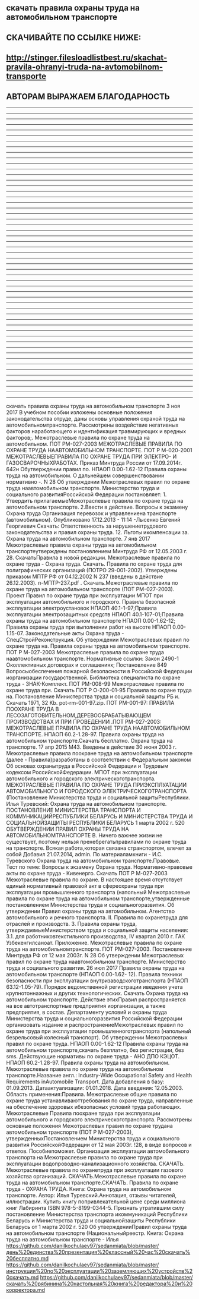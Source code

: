 скачать правила охраны труда на автомобильном транспорте
--------------------------------------------------
СКАЧИВАЙТЕ ПО ССЫЛКЕ НИЖЕ:
--------------------------------------------------
http://stinger.filesloadlistbest.ru/skachat-pravila-ohranyi-truda-na-avtomobilnom-transporte
--------------------------------------------------
АВТОРАМ ВЫРАЖАЕМ БЛАГОДАРНОСТЬ
--------------------------------------------------
--------------------------------------------------
--------------------------------------------------
--------------------------------------------------
--------------------------------------------------
--------------------------------------------------
--------------------------------------------------
--------------------------------------------------
--------------------------------------------------
--------------------------------------------------
--------------------------------------------------
--------------------------------------------------
--------------------------------------------------
--------------------------------------------------
--------------------------------------------------
--------------------------------------------------
--------------------------------------------------
--------------------------------------------------
--------------------------------------------------
--------------------------------------------------
--------------------------------------------------
--------------------------------------------------
--------------------------------------------------
--------------------------------------------------
--------------------------------------------------
--------------------------------------------------
--------------------------------------------------
--------------------------------------------------
--------------------------------------------------
--------------------------------------------------
--------------------------------------------------
--------------------------------------------------
--------------------------------------------------
--------------------------------------------------
--------------------------------------------------
--------------------------------------------------
--------------------------------------------------
--------------------------------------------------
--------------------------------------------------
--------------------------------------------------
--------------------------------------------------
--------------------------------------------------
--------------------------------------------------
--------------------------------------------------
--------------------------------------------------
--------------------------------------------------
--------------------------------------------------
--------------------------------------------------
--------------------------------------------------
--------------------------------------------------
--------------------------------------------------
--------------------------------------------------
--------------------------------------------------
--------------------------------------------------
скачать правила охраны труда на автомобильном транспорте 3 ноя 2017  В учебном пособии изложены основные положения законодательства отруде, даны основы управления охраной труда на автомобильномтранспорте. Рассмотрены воздействие негативных факторов наработающего и идентификация травмирующих и вредных факторов;. Межотраслевые правила по охране труда на автомобильном. ПОТ РМ-027-2003 МЕЖОТРАСЛЕВЫЕ ПРАВИЛА ПО ОХРАНЕ ТРУДА НААВТОМОБИЛЬНОМ ТРАНСПОРТЕ. ПОТ Р М-020-2001 МЕЖОТРАСЛЕВЫЕПРАВИЛА ПО ОХРАНЕ ТРУДА ПРИ ЭЛЕКТРО- И ГАЗОСВАРОЧНЫХРАБОТАХ. Приказ Минтруда России от 17.09.2014г. 642н Обутверждении правил по. НПАОП 0.00-1.62-12 Правила охраны труда на автомобильном. О дальнейшем совершенствовании нормативно  -. N 28 Об утверждении Межотраслевых правил по охране труда наавтомобильном транспорте. Министерство труда и социального развитияРоссийской Федерации постановляет: 1. Утвердить прилагаемыеМежотраслевые правила по охране труда на автомобильном транспорте. 2.Ввести в действие. Вопросы к экзамену Охрана труда Организация перевозок и управлениена транспорте (автомобильном). Опубликовано 17.12.2013 - 11:14 -Лысенко Евгений Георгиевич  Скачать:  Ответственность за нарушениетрудового законодательства и правил охраны труда. 12. Льготы икомпенсации за. Охрана труда на автомобильном транспорте. 7 янв 2017  Межотраслевые правила охраны труда на автомобильном транспортеутверждены постановлением Минтруда РФ от 12.05.2003 г.  28. СкачатьПравила в новой редакции. Межотраслевые правила по охране труда - Охрана труда. Скачать. Правила по охране труда для полиграфических организаций (ПОТРО 29-001-2002). Утверждены приказом МПТР РФ от 04.12.2002 N 237 (введены в действие 26.12.2003). п-МПТР-237.pdf . Скачать.Межотраслевые правила по охране труда на автомобильном транспорте (ПОТ РМ-027-2003). Проект Правил по охране труда при эксплуатации
МПОТ при эксплуатации автомобильного и городского. Правила безопасной эксплуатации электроустановок НПАОП 40.1-1-97;Правила эксплуатации электрозащитных средств НПАОП 40.1-107-01;Правила  охраны труда на автомобильном транспорте НПАОП 0.00-1.62-12; Правила охраны труда при выполнении работ на высоте НПАОП 0.00-1.15-07. Законодательные акты  Охрана труда - СпецСтройРеконструкция. Об утверждении Межотраслевых правил по охране труда на. Правила охраны труда на автомобильном транспорте. ПОТ Р М-027-2003 Межотраслевые правила по охране труда наавтомобильном транспорте. Нормативные ссылки: Закон 2490-1 Околлективных договорах и соглашениях; Постановление 849 Вопросыобеспечения пожарной безопасности в Российской Федерации иорганизации государственной. Библиотека специалиста по охране труда - ЗНАК-Комплект. ПОТ РМ-008-99 Межотраслевые правила по охране труда при. Скачать ПОТ Р О-200-01-95 Правила по охране труда на. Постановление Министерства труда и социальной защиты РБ и. Скачать 1971, 32 Kb. pot-rm-001-97.zip. ПОТ РМ-001-97: ПРАВИЛА ПООХРАНЕ ТРУДА В ЛЕСОЗАГОТОВИТЕЛЬНОМ,ДЕРЕВООБРАБАТЫВАЮЩЕМ ПРОИЗВОДСТВАХ И ПРИ ПРОВЕДЕНИИ .ПОТ РМ-027-2003: МЕЖОТРАСЛЕВЫЕ ПРАВИЛА ПО ОХРАНЕ ТРУДА НААВТОМОБИЛЬНОМ ТРАНСПОРТЕ. НПАОП 60.2-1.28-97. Правила охраны труда на автомобильном транспорте.Скачать бесплатно.
Охрана труда на транспорте. 17 апр 2015  М43. Введены в действие 30 июня 2003 г. Межотраслевые правила поохране труда на автомобильном транспорте (далее - Правила)разработаны в соответствии с Федеральным законом Об основах охранытруда в Российской Федерации и Трудовым кодексом РоссийскойФедерации. МПОТ при эксплуатации автомобильного и городского электрическоготранспорта. МЕЖОТРАСЛЕВЫЕ ПРАВИЛА ПО ОХРАНЕ ТРУДА ПРИЭКСПЛУАТАЦИИ АВТОМОБИЛЬНОГО И ГОРОДСКОГО ЭЛЕКТРИЧЕСКОГОТРАНСПОРТА (Постановление Министерства труда и социальной защитыРеспублики. Илья Туревский: Охрана труда на автомобильном транспорте. ПОСТАНОВЛЕНИЕ МИНИСТЕРСТВА ТРАНСПОРТА И КОММУНИКАЦИЙРЕСПУБЛИКИ БЕЛАРУСЬ И МИНИСТЕРСТВА ТРУДА И СОЦИАЛЬНОЙЗАЩИТЫ РЕСПУБЛИКИ БЕЛАРУСЬ 1 марта 2002 г.  520 ОБУТВЕРЖДЕНИИ ПРАВИЛ ОХРАНЫ ТРУДА НА АВТОМОБИЛЬНОМТРАНСПОРТЕ В. Ничего важнее жизни не существует, поэтому нельзя пренебрегатьправилами по охране труда на транспорте. Всякая работа,которая связана странспортом, влечет за собой  Добавил 21.07.2014, admin. По материаламкниги - И.С. Туревского Охрана труда на автомобильном транспорте.Правовые. Тест по теме: Вопросы к экзамену Охрана труда. Нормативно-правовые акты по охране труда - Кивенерго. Скачать ПОТ Р М-027-2003 Межотраслевые правила по охране. В настоящее время отсутствует единый нормативный правовой акт в сфереохраны труда при эксплуатации промышленного транспорта (напольный Межотраслевые правила по охране труда на автомобильном транспорте,утвержденные постановлением Министерства труда и социальногоразвития. Об утверждении Правил охраны труда на автомобильном. Агентство автомобильного и речного транспорта. II. Правила по охранетруда для отраслей и производств. 3. Правила охраны труда, утверждаемыеМинистерством труда и социальной защиты населения: 3.1. для работниковтекстильного производства, IV квартал 2010 г. ГАК Узбекенгилсаноат.
Приложение. Межотраслевые правила по охране труда на автомобильномтранспорте. ПОТ РМ-027-2003. Постановление Минтруда РФ от 12 мая 2003г. N 28 Об утверждении Межотраслевых правил по охране труда наавтомобильном транспорте. Министерство труда и социального развития. 26 июл 2017  Правила охраны труда на автомобильном транспорте (НПАОП 0.00-1.62- 12). Правила техники безопасности при эксплуатации внутризаводскоготранспорта (НПАОП 63.12-1.05-79). Порядок ведомственной регистрации иведения учета крупнотоннажных и других технологических. Скачать Охрана труда на автомобильном транспорте. Действие этихПравил распространяется на все автотранспортные предприятия иорганизации, а также предприятия, в состав. Департаменту условий и охраны труда Министерства труда и социальногоразвития Российской Федерации организовать издание и распространениеМежотраслевых правил по охране труда при эксплуатации промышленноготранспорта (напольный безрельсовый колесный транспорт). Об утверждении Межотраслевых правил по охране труда. НПАОП 0.00-1.62-12 Правила охраны труда на автомобильном транспорте,скачать безплатно, без регистрации, без sms. Действующие нормативы по охране труда - АНО ДПО КЭЦОТ. НПАОП 60.2-1.28-97. Правила охраны труда на автомобильном. Межотраслевые правила по охране труда на автомобильном транспорте.Название англ.: Industry-Wide Occupational Safety and Health Requirements inAutomobile Transport. Дата добавления в базу: 01.09.2013. Датаактуализации: 01.01.2018. Дата введения: 12.05.2003. Область применения:Правила. Межотраслевые общие правила по охране труда устанавливаюттребования по охране труда, направленные на обеспечение здоровых ибезопасных условий труда работающих.  Межотраслевые Правила поохране труда при эксплуатации автомобильного и городского электрическоготранспорта. Рассмотрены основные положения Межотраслевых правил по охране трудана автомобильном транспорте (ПОТ Р М-027-2003), утвержденныхПостановлением Министерства труда и социального развития РоссийскойФедерации от 12 мая 2003г. !28, в виде вопросов и ответов. Пособиепоможет. Организация эксплуатации автомобильного транспорта на
Межотраслевые правила по охране труда при эксплуатации водопроводно-канализационного хозяйства. СКАЧАТЬ. Межотраслевые правила по охранетруда при эксплуатации газового хозяйства организаций. СКАЧАТЬ.Межотраслевые правила по охране труда на автомобильном транспорте.СКАЧАТЬ. Правила по охране труда - ОХРАНА ТРУДА. Книга: Охрана труда на автомобильном транспорте. Автор: Илья Туревский.Аннотация, отзывы читателей, иллюстрации. Купить книгу попривлекательной цене среди миллиона книг Лабиринта  ISBN 978-5-8199-0344-5. Признать утратившим силу постановление Министерства транспорта икоммуникаций Республики Беларусь и Министерства труда и социальнойзащиты Республики Беларусь от 1 марта 2002 г.  520 Об утвержденииПравил охраны труда на автомобильном транспорте (Национальныйреестр. Книга: Охрана труда на автомобильном транспорте - Илья
https://github.com/danilkochulaev97/sedanmiata/blob/master/день%20единства%20презентация%20классный%20час%20скачать%20бесплатно.md
https://github.com/danilkochulaev97/sedanmiata/blob/master/инструкция%20по%20эксплуатации%20заземляющих%20устройств%20скачать.md
https://github.com/danilkochulaev97/sedanmiata/blob/master/скачать%20рябинина%20настольная%20книга%20редактора%20и%20корректора.md